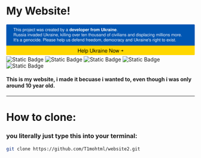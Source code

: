 # My Website!
[![Stand With Ukraine](https://raw.githubusercontent.com/vshymanskyy/StandWithUkraine/main/banner-direct-single.svg)](https://stand-with-ukraine.pp.ua)
![Static Badge](https://img.shields.io/badge/Website2_-Live-blue)
![Static Badge](https://img.shields.io/badge/Ubuntu_server-%23E95420?logo=Ubuntu&labelColor=black)
![Static Badge](https://img.shields.io/badge/Most_used_language_(70.3%25)-%23777BB4?logo=php&logoSize=auto&labelColor=black)
![Static Badge](https://img.shields.io/badge/Second_Most_used_language_(25.6%25)-%23663399?logo=css&logoSize=auto&labelColor=black)
![Static Badge](https://img.shields.io/badge/Build-Successful!-green)

#### This is my website, i made it becuase i wanted to, even though i was only around 10 year old.
---
# How to clone:
### you literally just type this into your terminal:
```bash
git clone https://github.com/T1mohtml/website2.git
```
